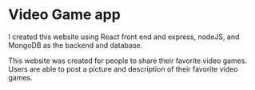 # Video Game app

I created this website using React front end and express, nodeJS, and MongoDB as the backend and database.  

This website was created for people to share their favorite video games. Users are able to post a picture and description of their favorite video games. 
